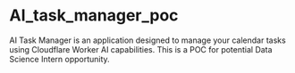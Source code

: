 # AI_task_manager_poc
AI Task Manager is an application designed to manage your calendar tasks using Cloudflare Worker AI capabilities. This is a POC for potential Data Science Intern opportunity. 
